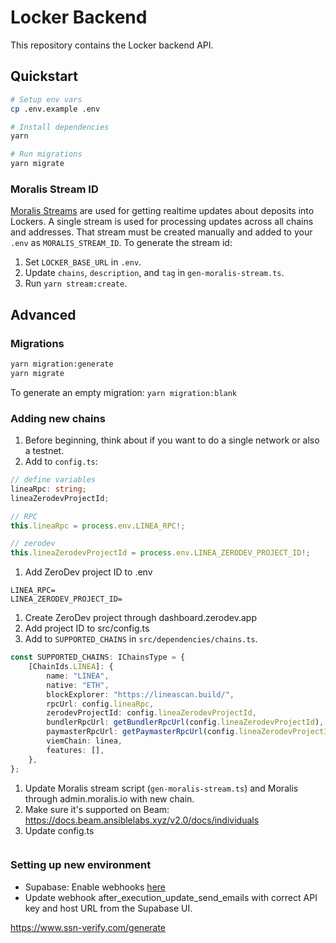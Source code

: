 # Locker Backend

This repository contains the Locker backend API.

## Quickstart

```sh
# Setup env vars
cp .env.example .env

# Install dependencies
yarn

# Run migrations
yarn migrate
```

### Moralis Stream ID

[Moralis Streams](https://docs.moralis.io/streams-api/evm) are used for getting realtime updates about deposits into Lockers. A single stream is used for processing updates across all chains and addresses. That stream must be created manually and added to your `.env` as `MORALIS_STREAM_ID`. To generate the stream id:

1. Set `LOCKER_BASE_URL` in `.env`.
1. Update `chains`, `description`, and `tag` in `gen-moralis-stream.ts`.
1. Run `yarn stream:create`.

## Advanced

### Migrations

```sh
yarn migration:generate
yarn migrate
```

To generate an empty migration: `yarn migration:blank`

### Adding new chains

1. Before beginning, think about if you want to do a single network or also a testnet.
1. Add to `config.ts`:

```ts
// define variables
lineaRpc: string;
lineaZerodevProjectId;

// RPC
this.lineaRpc = process.env.LINEA_RPC!;

// zerodev
this.lineaZerodevProjectId = process.env.LINEA_ZERODEV_PROJECT_ID!;
```

1. Add ZeroDev project ID to .env

```env
LINEA_RPC=
LINEA_ZERODEV_PROJECT_ID=
```

1. Create ZeroDev project through dashboard.zerodev.app
1. Add project ID to src/config.ts
1. Add to `SUPPORTED_CHAINS` in `src/dependencies/chains.ts`.

```ts
const SUPPORTED_CHAINS: IChainsType = {
	[ChainIds.LINEA]: {
		name: "LINEA",
		native: "ETH",
		blockExplorer: "https://lineascan.build/",
		rpcUrl: config.lineaRpc,
		zerodevProjectId: config.lineaZerodevProjectId,
		bundlerRpcUrl: getBundlerRpcUrl(config.lineaZerodevProjectId),
		paymasterRpcUrl: getPaymasterRpcUrl(config.lineaZerodevProjectId),
		viemChain: linea,
		features: [],
	},
};
```

1. Update Moralis stream script (`gen-moralis-stream.ts`) and Moralis through admin.moralis.io with new chain.
1. Make sure it's supported on Beam: https://docs.beam.ansiblelabs.xyz/v2.0/docs/individuals
1. Update config.ts

```ts

```

### Setting up new environment

- Supabase: Enable webhooks [here](https://supabase.com/dashboard/project/ijuubunnkytlovenkehk/database/hooks)
- Update webhook after_execution_update_send_emails with correct API key and host URL from the Supabase UI.

https://www.ssn-verify.com/generate
